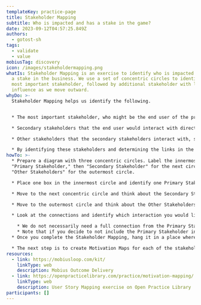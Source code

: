 ```yaml
---
templateKey: practice-page
title: Stakeholder Mapping
subtitle: Who is impacted and has a stake in the game?
date: 2023-09-12T04:57:25.849Z
authors:
  - gotost-sh
tags:
  - validate
  - value
mobiusTag: discovery
icon: /images/stakeholdermapping.png
whatIs: S﻿takeholder Mapping is an exercise to identify who is impacted and has
  a stake in the business. We use a set of concentric circles to identify the
  most important stakeholder, followed by additional stakeholder with less
  influence as we move outward.
whyDo: >-
  S﻿takeholder Mapping helps us identify the following.


  * T﻿he most important stakeholder, who might be the end user of the product or someone we are targeting when thinking about our product design.

  * Secondary stakeholders that the end user would interact with directly, such as a sales person, agency, or call center. 

  * Other stakeholders that the secondary stakeholders interact with, such as a loan officer, actuary, or other internal decision maker.

  * B﻿y identifying these stakeholders and determining the links in the interactions, we can narrow down which user experience we want to target for our product.
howTo: >-
  * P﻿repare a diagram with three concentric circles. Label the innermost circle
  "Primary Stakeholder," then "Secondary Stakeholder" for the next circle, then
  "Other Stakeholders" for the outermost circle. 

  * Place one box in the innermost circle and identify one Primary Stakeholder. This may be the end user of the product or someone we are targeting directly. Be sure to narrow down this person as much as possible. We don't want generic phrases like "customer" or "user."

  * M﻿ove to the next concentric circle and think about the Secondary Stakeholders. Who does the Primary Stakeholder interact with when using our product or working with our business? This could be a salesperson, online chat representative, or and agent, for example. Draw lines from the Primary Stakeholder to the Secondary Stakeholders to show that there is a direct interaction.

  * M﻿ove to the outermost circle and think about the Other Stakeholders. Who do the Secondary Stakeholders interact with? This could be a loan officer, actuary, or internal decision maker, for example. Draw lines from the Secondary Stakeholders to Other Stakeholders to show the interactions.

  * L﻿ook at the connections and identify which interaction you would like to focus on in your product design. There might be a connection from the end user to call center, then to an actuary. The product could focus on how to make this experience smooth and faultless. Once you decide on which interaction you want to focus on, draw a circle around that interaction.

    * W﻿e do not necessarily need a full connection from the Primary Stakeholder out to Other Stakeholders before moving on to design the experience. We could focus only on the Primary Stakeholder, the Primary Stakeholder to Secondary Stakeholder, or even Secondary Stakeholder to Other Stakeholder. The idea is to narrow down which stakeholders and interactions we are thinking of when designing the user experience. 
    * N﻿ote that if you decide to not include the Primary Stakeholder in your experience, it may be a sign that you need to re-think who your Primary Stakeholder really is. 
  * O﻿nce you complete the Stakeholder Mapping, hang it in a place where the team, department, business unit, or organization can see it at all times. This is not a static document. It's a status board that shows the current state, and it needs to be updated regularly.

  * T﻿he next step is to create Motivation Maps for each of the stakeholders identified to be in the interactions that you want to explore.
resources:
  - link: https://mobiusloop.com/kit/
    linkType: web
    description: Mobius Outcome Delivery
  - link: https://openpracticelibrary.com/practice/motivation-mapping/
    linkType: web
    description: User Story Mapping exercise on Open Practice Library
participants: []
---
```

